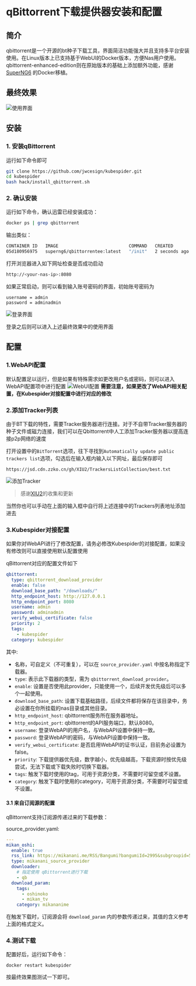 # qBittorrent下载提供器安装和配置
## 简介
qbittorrent是一个开源的bt种子下载工具，界面简洁功能强大并且支持多平台安装使用。在Linux版本上已支持基于WebUI的Docker版本，方便Nas用户使用。qbittorrent-enhanced-edition则在原始版本的基础上添加额外功能，感谢 [SuperNG6](https://github.com/SuperNG6/Docker-qBittorrent-Enhanced-Edition) 的Docker移植。

## 最终效果
![使用界面](./images/final_show.gif)

## 安装
### 1. 安装qBittorrent
运行如下命令即可
```sh
git clone https://github.com/jwcesign/kubespider.git
cd kubespider
bash hack/install_qbittorrent.sh
```

### 2. 确认安装
运行如下命令，确认迅雷已经安装成功：
```sh
docker ps | grep qbittorrent
```
输出类似：
```sh
CONTAINER ID   IMAGE                           COMMAND   CREATED         STATUS        PORTS     NAMES
05d180956975   superng6/qbittorrentee:latest   "/init"   2 seconds ago   Up 1 second             qbittorrentee
```

打开浏览器进入如下网址检查是否成功启动
```sh
http://<your-nas-ip>:8080
```
如果正常启动，则可以看到输入账号密码的界面，初始账号密码为
```
username = admin
password = adminadmin
```
![登录界面](images/login_page.png)

登录之后则可以进入上述最终效果中的使用界面

## 配置
### 1.WebAPI配置
默认配置足以运行，但是如果有特殊需求如更改用户名或密码，则可以进入WebAPI配置项中进行配置
![WebUI配置](images/webui_config.png)
**需要注意，如果更改了WebAPI相关配置，在Kubespider对接配置中进行对应的修改**

### 2.添加Tracker列表
由于BT下载的特性，需要Tracker服务器进行连接。对于不自带Tracker服务器的种子文件或磁力连接，我们可以在Qbittorrent中人工添加Tracker服务器以提高连接p2p网络的速度

打开设置中的`BitTorrent`选项，往下寻找到`Automatically update public trackers list`选项，勾选后在输入框内输入以下网址，最后保存即可

```
https://jsd.cdn.zzko.cn/gh/XIU2/TrackersListCollection/best.txt
```

![添加Tracker](images/add_tracker.png)

> 感谢[XIU2](https://github.com/XIU2/TrackersListCollection)的收集和更新

当然你也可以手动在上面的输入框中自行将上述连接中的Trackers列表地址添加进去

### 3.Kubespider对接配置

如果你对WebAPI进行了修改配置，请务必修改Kubespider的对接配置，如果没有修改则可以直接使用默认配置使用

qBittorrent对应的配置文件如下

```yaml
qbittorrent:
  type: qbittorrent_download_provider
  enable: false
  download_base_path: "/downloads/"
  http_endpoint_host: http://127.0.0.1
  http_endpoint_port: 8080
  username: admin
  password: adminadmin
  verify_webui_certificate: false
  priority: 2
  tags:
    - kubespider
  category: kubespider
```

其中:

* 名称，可自定义（不可重复），可以在 `source_provider.yaml` 中按名称指定下载器。
* `type`: 表示此下载器的类型，需为 `qbittorrent_download_provider`。
* `enable`: 设置是否使用此provider，只能使用一个，后续开发优先级后可以多个一起使用。
* `download_base_path`: 设置下载基础路径，后续文件都将保存在该目录中，务必设置在你所挂载的nas目录或其他目录。
* `http_endpoint_host`: qbittorrent服务所在服务器地址。
* `http_endpoint_port`: qbittorrent的API服务端口，默认8080。
* `username`: 登录WebAPI的用户名，与WebAPI设置中保持一致。
* `password`: 登录WebAPI的密码，与WebAPI设置中保持一致。
* `verify_webui_certificate`: 是否启用WebAPI的证书认证，目前务必设置为false。
* `priority`: 下载提供器优先级，数字越小，优先级越高，下载资源时按优先级尝试，无法下载或下载失败时切换下载器。
* `tags`: 触发下载时使用的tag，可用于资源分类，不需要时可留空或不设置。
* `category`: 触发下载时使用的category，可用于资源分类，不需要时可留空或不设置。

#### 3.1 来自订阅源的配置

qBittorrent支持订阅源传递过来的下载参数：

source_provider.yaml:

```yaml
---
mikan_oshi:
  enable: true
  rss_link: https://mikanani.me/RSS/Bangumi?bangumiId=2995&subgroupid=534
  type: mikanani_source_provider
  downloader:
    # 指定使用 qBittorrent进行下载
    - qb
  download_param:
    tags:
      - oshinoko
      - mikan_tv
    category: mikananime
```

在触发下载时，订阅源会将 `download_param` 内的参数传递过来，其值的含义参考上面的格式定义。

### 4.测试下载
配置好后，运行如下命令：
```
docker restart kubespider
```
按最终效果图测试一下即可。

